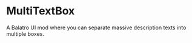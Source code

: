 # MultiTextBox
 A Balatro UI mod where you can separate massive description texts into multiple boxes.
